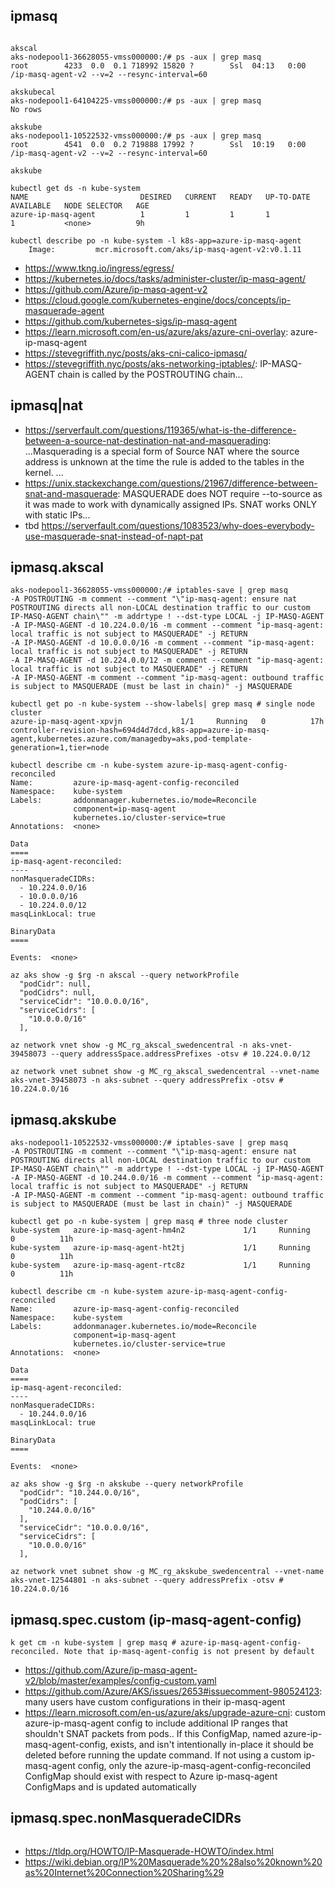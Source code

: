 ## ipmasq

```

akscal
aks-nodepool1-36628055-vmss000000:/# ps -aux | grep masq
root        4233  0.0  0.1 718992 15820 ?        Ssl  04:13   0:00 /ip-masq-agent-v2 --v=2 --resync-interval=60

akskubecal
aks-nodepool1-64104225-vmss000000:/# ps -aux | grep masq
No rows

akskube
aks-nodepool1-10522532-vmss000000:/# ps -aux | grep masq
root        4541  0.0  0.2 719888 17992 ?        Ssl  10:19   0:00 /ip-masq-agent-v2 --v=2 --resync-interval=60
```

```
akskube

kubectl get ds -n kube-system
NAME                         DESIRED   CURRENT   READY   UP-TO-DATE   AVAILABLE   NODE SELECTOR   AGE
azure-ip-masq-agent          1         1         1       1            1           <none>          9h

kubectl describe po -n kube-system -l k8s-app=azure-ip-masq-agent
    Image:         mcr.microsoft.com/aks/ip-masq-agent-v2:v0.1.11

```

- https://www.tkng.io/ingress/egress/
- https://kubernetes.io/docs/tasks/administer-cluster/ip-masq-agent/
- https://github.com/Azure/ip-masq-agent-v2
- https://cloud.google.com/kubernetes-engine/docs/concepts/ip-masquerade-agent
- https://github.com/kubernetes-sigs/ip-masq-agent
- https://learn.microsoft.com/en-us/azure/aks/azure-cni-overlay: azure-ip-masq-agent
- https://stevegriffith.nyc/posts/aks-cni-calico-ipmasq/
- https://stevegriffith.nyc/posts/aks-networking-iptables/: IP-MASQ-AGENT chain is called by the POSTROUTING chain...

## ipmasq|nat

- https://serverfault.com/questions/119365/what-is-the-difference-between-a-source-nat-destination-nat-and-masquerading: ...Masquerading is a special form of Source NAT where the source address is unknown at the time the rule is added to the tables in the kernel. ...
- https://unix.stackexchange.com/questions/21967/difference-between-snat-and-masquerade: MASQUERADE does NOT require --to-source as it was made to work with dynamically assigned IPs. SNAT works ONLY with static IPs...
- tbd https://serverfault.com/questions/1083523/why-does-everybody-use-masquerade-snat-instead-of-napt-pat

## ipmasq.akscal

```
aks-nodepool1-36628055-vmss000000:/# iptables-save | grep masq
-A POSTROUTING -m comment --comment "\"ip-masq-agent: ensure nat POSTROUTING directs all non-LOCAL destination traffic to our custom IP-MASQ-AGENT chain\"" -m addrtype ! --dst-type LOCAL -j IP-MASQ-AGENT
-A IP-MASQ-AGENT -d 10.224.0.0/16 -m comment --comment "ip-masq-agent: local traffic is not subject to MASQUERADE" -j RETURN
-A IP-MASQ-AGENT -d 10.0.0.0/16 -m comment --comment "ip-masq-agent: local traffic is not subject to MASQUERADE" -j RETURN
-A IP-MASQ-AGENT -d 10.224.0.0/12 -m comment --comment "ip-masq-agent: local traffic is not subject to MASQUERADE" -j RETURN
-A IP-MASQ-AGENT -m comment --comment "ip-masq-agent: outbound traffic is subject to MASQUERADE (must be last in chain)" -j MASQUERADE

kubectl get po -n kube-system --show-labels| grep masq # single node cluster
azure-ip-masq-agent-xpvjn             1/1     Running   0          17h   controller-revision-hash=694d4d7dcd,k8s-app=azure-ip-masq-agent,kubernetes.azure.com/managedby=aks,pod-template-generation=1,tier=node

kubectl describe cm -n kube-system azure-ip-masq-agent-config-reconciled
Name:         azure-ip-masq-agent-config-reconciled
Namespace:    kube-system
Labels:       addonmanager.kubernetes.io/mode=Reconcile
              component=ip-masq-agent
              kubernetes.io/cluster-service=true
Annotations:  <none>

Data
====
ip-masq-agent-reconciled:
----
nonMasqueradeCIDRs:
  - 10.224.0.0/16
  - 10.0.0.0/16
  - 10.224.0.0/12
masqLinkLocal: true

BinaryData
====

Events:  <none>

az aks show -g $rg -n akscal --query networkProfile
  "podCidr": null,
  "podCidrs": null,
  "serviceCidr": "10.0.0.0/16",
  "serviceCidrs": [
    "10.0.0.0/16"
  ],
  
az network vnet show -g MC_rg_akscal_swedencentral -n aks-vnet-39458073 --query addressSpace.addressPrefixes -otsv # 10.224.0.0/12

az network vnet subnet show -g MC_rg_akscal_swedencentral --vnet-name aks-vnet-39458073 -n aks-subnet --query addressPrefix -otsv # 10.224.0.0/16
```

## ipmasq.akskube

```
aks-nodepool1-10522532-vmss000000:/# iptables-save | grep masq
-A POSTROUTING -m comment --comment "\"ip-masq-agent: ensure nat POSTROUTING directs all non-LOCAL destination traffic to our custom IP-MASQ-AGENT chain\"" -m addrtype ! --dst-type LOCAL -j IP-MASQ-AGENT
-A IP-MASQ-AGENT -d 10.244.0.0/16 -m comment --comment "ip-masq-agent: local traffic is not subject to MASQUERADE" -j RETURN
-A IP-MASQ-AGENT -m comment --comment "ip-masq-agent: outbound traffic is subject to MASQUERADE (must be last in chain)" -j MASQUERADE

kubectl get po -n kube-system | grep masq # three node cluster
kube-system   azure-ip-masq-agent-hm4n2             1/1     Running   0          11h
kube-system   azure-ip-masq-agent-ht2tj             1/1     Running   0          11h
kube-system   azure-ip-masq-agent-rtc8z             1/1     Running   0          11h

kubectl describe cm -n kube-system azure-ip-masq-agent-config-reconciled
Name:         azure-ip-masq-agent-config-reconciled
Namespace:    kube-system
Labels:       addonmanager.kubernetes.io/mode=Reconcile
              component=ip-masq-agent
              kubernetes.io/cluster-service=true
Annotations:  <none>

Data
====
ip-masq-agent-reconciled:
----
nonMasqueradeCIDRs:
  - 10.244.0.0/16
masqLinkLocal: true

BinaryData
====

Events:  <none>

az aks show -g $rg -n akskube --query networkProfile
  "podCidr": "10.244.0.0/16",
  "podCidrs": [
    "10.244.0.0/16"
  ],
  "serviceCidr": "10.0.0.0/16",
  "serviceCidrs": [
    "10.0.0.0/16"
  ],
  
az network vnet subnet show -g MC_rg_akskube_swedencentral --vnet-name aks-vnet-12544801 -n aks-subnet --query addressPrefix -otsv # 10.224.0.0/16
```

## ipmasq.spec.custom (ip-masq-agent-config)
```
k get cm -n kube-system | grep masq # azure-ip-masq-agent-config-reconciled. Note that ip-masq-agent-config is not present by default
```
- https://github.com/Azure/ip-masq-agent-v2/blob/master/examples/config-custom.yaml
- https://github.com/Azure/AKS/issues/2653#issuecomment-980524123: many users have custom configurations in their ip-masq-agent
- https://learn.microsoft.com/en-us/azure/aks/upgrade-azure-cni: custom azure-ip-masq-agent config to include additional IP ranges that shouldn't SNAT packets from pods.. If this ConfigMap, named azure-ip-masq-agent-config, exists, and isn't intentionally in-place it should be deleted before running the update command. If not using a custom ip-masq-agent config, only the azure-ip-masq-agent-config-reconciled ConfigMap should exist with respect to Azure ip-masq-agent ConfigMaps and is updated automatically

## ipmasq.spec.nonMasqueradeCIDRs

```

```

- https://tldp.org/HOWTO/IP-Masquerade-HOWTO/index.html
- https://wiki.debian.org/IP%20Masquerade%20%28also%20known%20as%20Internet%20Connection%20Sharing%29
